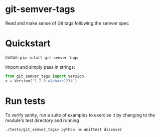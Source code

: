 # git-semver-tags
Read and make sense of Git tags following the semver spec

# Quickstart

Install: `pip intall git-semver-tags`

Import and simply pass in strings:

```python
from git_semver_tags import Version
v = Version('1.2.3-alpha+b1234')
```

# Run tests

To verify sanity, run a suite of examples to exercise it by changing to the module's test directory and running 

`./tests/git_semver_tags> python -m unittest discover`